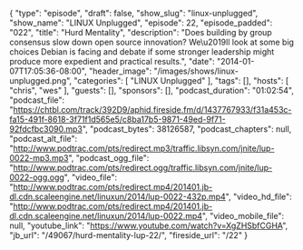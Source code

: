 {
  "type": "episode",
  "draft": false,
  "show_slug": "linux-unplugged",
  "show_name": "LINUX Unplugged",
  "episode": 22,
  "episode_padded": "022",
  "title": "Hurd Mentality",
  "description": "Does building by group consensus slow down open source innovation? We\u2019ll look at some big choices Debian is facing and debate if some stronger leadership might produce more expedient and practical results.",
  "date": "2014-01-07T17:05:36-08:00",
  "header_image": "/images/shows/linux-unplugged.png",
  "categories": [
    "LINUX Unplugged"
  ],
  "tags": [],
  "hosts": [
    "chris",
    "wes"
  ],
  "guests": [],
  "sponsors": [],
  "podcast_duration": "01:02:54",
  "podcast_file": "https://chtbl.com/track/392D9/aphid.fireside.fm/d/1437767933/f31a453c-fa15-491f-8618-3f71f1d565e5/c8ba17b5-9871-49ed-9f71-92fdcfbc3090.mp3",
  "podcast_bytes": 38126587,
  "podcast_chapters": null,
  "podcast_alt_file": "http://www.podtrac.com/pts/redirect.mp3/traffic.libsyn.com/jnite/lup-0022-mp3.mp3",
  "podcast_ogg_file": "http://www.podtrac.com/pts/redirect.ogg/traffic.libsyn.com/jnite/lup-0022-ogg.ogg",
  "video_file": "http://www.podtrac.com/pts/redirect.mp4/201401.jb-dl.cdn.scaleengine.net/linuxun/2014/lup-0022-432p.mp4",
  "video_hd_file": "http://www.podtrac.com/pts/redirect.mp4/201401.jb-dl.cdn.scaleengine.net/linuxun/2014/lup-0022.mp4",
  "video_mobile_file": null,
  "youtube_link": "https://www.youtube.com/watch?v=XgZHSbfCGHA",
  "jb_url": "/49067/hurd-mentality-lup-22/",
  "fireside_url": "/22"
}

